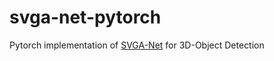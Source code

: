 # svga-net-pytorch
Pytorch implementation of [SVGA-Net](https://arxiv.org/pdf/2006.04043v1.pdf) for 3D-Object Detection

